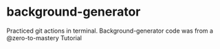 # background-generator

Practiced git actions in terminal. Background-generator code was from a @zero-to-mastery Tutorial
